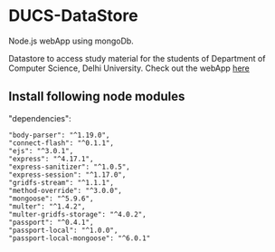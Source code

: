 # DUCS-DataStore
Node.js webApp using mongoDb.

Datastore to access study material for the students of Department of Computer Science, Delhi University.
Check out the webApp [here](https://ducs-datastore.herokuapp.com)

## Install following node modules

"dependencies":

    "body-parser": "^1.19.0",
    "connect-flash": "^0.1.1",
    "ejs": "^3.0.1",
    "express": "^4.17.1",
    "express-sanitizer": "^1.0.5",
    "express-session": "^1.17.0",
    "gridfs-stream": "^1.1.1",
    "method-override": "^3.0.0",
    "mongoose": "^5.9.6",
    "multer": "^1.4.2",
    "multer-gridfs-storage": "^4.0.2",
    "passport": "^0.4.1",
    "passport-local": "^1.0.0",
    "passport-local-mongoose": "^6.0.1"
  
